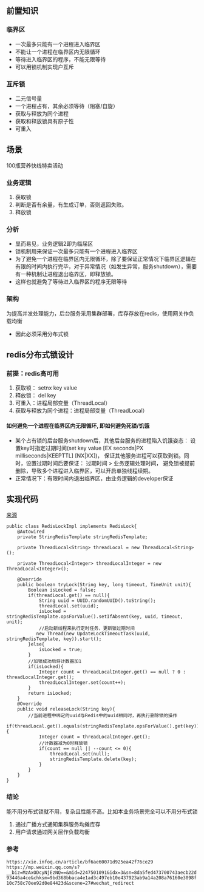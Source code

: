 ## 前置知识
### 临界区
- 一次最多只能有一个进程进入临界区
- 不能让一个进程在临界区内无限循环
- 等待进入临界区的程序，不能无限等待
- 可以用锁机制实现户互斥

### 互斥锁
- 二元信号量
- 一个进程占有，其余必须等待（阻塞/自旋）
- 获取与释放为同个进程
- 获取和释放锁具有原子性
- 可重入


## 场景
100瓶营养快线特卖活动

### 业务逻辑
1. 获取锁
2. 判断是否有余量，有生成订单，否则返回失败。
3. 释放锁

### 分析
- 显而易见，业务逻辑2即为临届区
- 锁机制用来保证一次最多只能有一个进程进入临界区
- 为了避免一个进程在临界区内无限循环，除了要保证正常情况下临界区逻辑在有限的时间内执行完毕，对于异常情况（如发生异常，服务shutdown），需要有一种机制让进程退出临界区，即释放锁。
- 这样也就避免了等待进入临界区的程序无限等待

### 架构
为提高并发处理能力，后台服务采用集群部署，库存存放在redis，使用网关作负载均衡
- 因此必须采用分布式锁


## redis分布式锁设计
### 前提：redis高可用
1. 获取锁： setnx key value
2. 释放锁： del key
3. 可重入：进程局部变量（ThreadLocal）
4. 获取与释放为同个进程：进程局部变量（ThreadLocal）

#### 如何避免一个进程在临界区内无限循环, 即如何避免死锁/饥饿
- 某个占有锁的后台服务shutdown后，其他后台服务的进程陷入饥饿姿态： 设置key时指定过期时间(set key value [EX seconds|PX milliseconds|KEEPTTL] [NX|XX])， 保证其他服务进程可以获取到锁。同时，设置过期时间后要保证： 过期时间 > 业务逻辑处理时间， 避免锁被提前删除，导致多个进程进入临界区，可以开启单独线程续期。
- 正常情况下：有限时间内退出临界区，由业务逻辑的developer保证


## 实现代码
[来源](https://xie.infoq.cn/article/bf6ae60071d925ea42f76ce2)
```
public class RedisLockImpl implements RedisLock{
    @Autowired
    private StringRedisTemplate stringRedisTemplate;
    
    private ThreadLocal<String> threadLocal = new ThreadLocal<String>();
    
    private ThreadLocal<Integer> threadLocalInteger = new ThreadLocal<Integer>();
    
    @Override
    public boolean tryLock(String key, long timeout, TimeUnit unit){
        Boolean isLocked = false;
        if(threadLocal.get() == null){
            String uuid = UUID.randomUUID().toString();
        	threadLocal.set(uuid);
            isLocked = stringRedisTemplate.opsForValue().setIfAbsent(key, uuid, timeout, unit);
            //启动新线程来执行定时任务，更新锁过期时间
           new Thread(new UpdateLockTimeoutTask(uuid, stringRedisTemplate, key)).start();
        }else{
            isLocked = true;   
        }
        //加锁成功后将计数器加1
        if(isLocked){
            Integer count = threadLocalInteger.get() == null ? 0 : threadLocalInteger.get();
            threadLocalInteger.set(count++);
        }
        return isLocked;
    }
    @Override
    public void releaseLock(String key){
        //当前进程中绑定的uuid与Redis中的uuid相同时，再执行删除锁的操作
        if(threadLocal.get().equals(stringRedisTemplate.opsForValue().get(key))){
            Integer count = threadLocalInteger.get();
            //计数器减为0时释放锁
            if(count == null || --count <= 0){
                threadLocal.set(null);
             	stringRedisTemplate.delete(key);      
            }
        }
    }
}
```

### 结论
能不用分布式锁就不用，复杂且性能不高。比如本业务场景完全可以不用分布式锁
1. 通过广播方式通知集群服务均摊库存
2. 用户请求通过网关层作负载均衡


### 参考
`https://xie.infoq.cn/article/bf6ae60071d925ea42f76ce29`
`https://mp.weixin.qq.com/s?__biz=MzAxODcyNjEzNQ==&mid=2247501091&idx=3&sn=8da5fed473700743aecb22d93446a4ce&chksm=9bd368bbaca4e1ad3c497eb10e437923ab9a14a208a76160e3098f10c758c70ee92d0e84423d&scene=27#wechat_redirect`